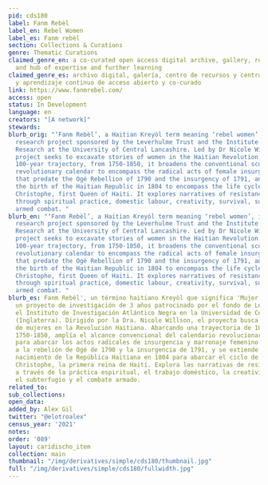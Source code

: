 ```yaml
---
pid: cds180
label: Fanm Rebèl
label_en: Rebel Women
label_es: Fanm rebèl
section: Collections & Curations
genre: Thematic Curations
claimed_genre_en: a co-curated open access digital archive, gallery, resource centre
  and hub of expertise and further learning
claimed_genre_es: archivo digital, galería, centro de recursos y centro de especialización
  y aprendizaje continuo de acceso abierto y co-curado
link: https://www.fanmrebel.com/
access: open
status: In Development
language: en
creators: "[A network]"
stewards:
blurb_orig: "‘Fanm Rebèl’, a Haitian Kreyòl term meaning ‘rebel women’, is a 3-year
  research project sponsored by the Leverhulme Trust and the Institute for Black Atlantic
  Research at the University of Central Lancashire. Led by Dr Nicole Willson, the
  project seeks to excavate stories of women in the Haitian Revolution. Spanning a
  100-year trajectory, from 1750-1850, it broadens the conventional scope of the Haitian
  revolutionary calendar to encompass the radical acts of female insurgency and marronage
  that predate the Ogé Rebellion of 1790 and the insurgency of 1791, and extends beyond
  the birth of the Haitian Republic in 1804 to encompass the life cycle of Marie-Louise
  Christophe, first Queen of Haiti. It explores narratives of resistance articulated
  through spiritual practice, domestic labour, creativity, survival, subterfuge and
  armed combat. "
blurb_en: "‘Fanm Rebèl’, a Haitian Kreyòl term meaning ‘rebel women’, is a 3-year
  research project sponsored by the Leverhulme Trust and the Institute for Black Atlantic
  Research at the University of Central Lancashire. Led by Dr Nicole Willson, the
  project seeks to excavate stories of women in the Haitian Revolution. Spanning a
  100-year trajectory, from 1750-1850, it broadens the conventional scope of the Haitian
  revolutionary calendar to encompass the radical acts of female insurgency and marronage
  that predate the Ogé Rebellion of 1790 and the insurgency of 1791, and extends beyond
  the birth of the Haitian Republic in 1804 to encompass the life cycle of Marie-Louise
  Christophe, first Queen of Haiti. It explores narratives of resistance articulated
  through spiritual practice, domestic labour, creativity, survival, subterfuge and
  armed combat. "
blurb_es: Fanm Rebèl', un término haitiano Kreyòl que significa 'Mujer rebelde', es
  un proyecto de investigación de 3 años patrocinado por el fondo de Leverhulme y
  el Instituto de Investigación Atlántico Negra en la Universidad de Central Lancashire
  (Inglaterra). Dirigido por la Dra. Nicole Willson, el proyecto busca excavar historias
  de mujeres en la Revolución Haitiana. Abarcando una trayectoria de 100 años, desde
  1750-1850, amplía el alcance convencional del calendario revolucionario haitiano
  para abarcar los actos radicales de insurgencia y marronaje femenino que anteceden
  a la rebelión de Ogé de 1790 y la insurgencia de 1791, y se extiende más allá del
  nacimiento de la República Haitiana en 1804 para abarcar el ciclo de vida de Marie-Louise
  Christophe, la primera reina de Haití. Explora las narrativas de resistencia articuladas
  a través de la práctica espiritual, el trabajo doméstico, la creatividad, la supervivencia,
  el subterfugio y el combate armado.
related_to:
sub_collections:
open_data:
added_by: Alex Gil
twitter: "@elotroalex"
census_year: '2021'
notes:
order: '089'
layout: caridischo_item
collection: main
thumbnail: "/img/derivatives/simple/cds180/thumbnail.jpg"
full: "/img/derivatives/simple/cds180/fullwidth.jpg"
---
```

